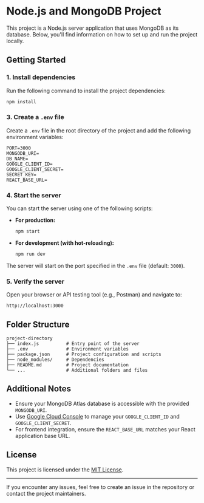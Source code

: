 # Node.js and MongoDB Project

This project is a Node.js server application that uses MongoDB as its database. Below, you'll find information on how to set up and run the project locally.

## Getting Started

### 1. Install dependencies

Run the following command to install the project dependencies:

```bash
npm install
```

### 3. Create a `.env` file

Create a `.env` file in the root directory of the project and add the following environment variables:

```env
PORT=3000
MONGODB_URI=
DB_NAME=
GOOGLE_CLIENT_ID=
GOOGLE_CLIENT_SECRET=
SECRET_KEY=
REACT_BASE_URL=
```

### 4. Start the server

You can start the server using one of the following scripts:

- **For production:**

  ```bash
  npm start
  ```

- **For development (with hot-reloading):**

  ```bash
  npm run dev
  ```

The server will start on the port specified in the `.env` file (default: `3000`).

### 5. Verify the server

Open your browser or API testing tool (e.g., Postman) and navigate to:

```
http://localhost:3000
```

## Folder Structure

```
project-directory
├── index.js          # Entry point of the server
├── .env              # Environment variables
├── package.json      # Project configuration and scripts
├── node_modules/     # Dependencies
├── README.md         # Project documentation
└── ...               # Additional folders and files
```

## Additional Notes

- Ensure your MongoDB Atlas database is accessible with the provided `MONGODB_URI`.
- Use [Google Cloud Console](https://console.cloud.google.com/) to manage your `GOOGLE_CLIENT_ID` and `GOOGLE_CLIENT_SECRET`.
- For frontend integration, ensure the `REACT_BASE_URL` matches your React application base URL.

## License

This project is licensed under the [MIT License](LICENSE).

---

If you encounter any issues, feel free to create an issue in the repository or contact the project maintainers.
